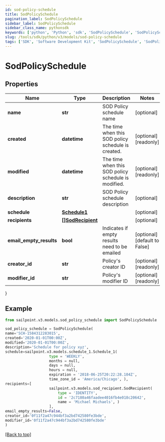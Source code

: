 ```yaml
---
id: sod-policy-schedule
title: SodPolicySchedule
pagination_label: SodPolicySchedule
sidebar_label: SodPolicySchedule
sidebar_class_name: pythonsdk
keywords: ['python', 'Python', 'sdk', 'SodPolicySchedule', 'SodPolicySchedule'] 
slug: /tools/sdk/python/v3/models/sod-policy-schedule
tags: ['SDK', 'Software Development Kit', 'SodPolicySchedule', 'SodPolicySchedule']
---
```


# SodPolicySchedule


## Properties

Name | Type | Description | Notes
------------ | ------------- | ------------- | -------------
**name** | **str** | SOD Policy schedule name | [optional] 
**created** | **datetime** | The time when this SOD policy schedule is created. | [optional] [readonly] 
**modified** | **datetime** | The time when this SOD policy schedule is modified. | [optional] [readonly] 
**description** | **str** | SOD Policy schedule description | [optional] 
**schedule** | [**Schedule1**](schedule1) |  | [optional] 
**recipients** | [**[]SodRecipient**](sod-recipient) |  | [optional] 
**email_empty_results** | **bool** | Indicates if empty results need to be emailed | [optional] [default to False]
**creator_id** | **str** | Policy's creator ID | [optional] [readonly] 
**modifier_id** | **str** | Policy's modifier ID | [optional] [readonly] 
}

## Example

```python
from sailpoint.v3.models.sod_policy_schedule import SodPolicySchedule

sod_policy_schedule = SodPolicySchedule(
name='SCH-1584312283015',
created='2020-01-01T00:00Z',
modified='2020-01-01T00:00Z',
description='Schedule for policy xyz',
schedule=sailpoint.v3.models.schedule_1.Schedule_1(
                    type = 'WEEKLY', 
                    months = null, 
                    days = null, 
                    hours = null, 
                    expiration = '2018-06-25T20:22:28.104Z', 
                    time_zone_id = 'America/Chicago', ),
recipients=[
                    sailpoint.v3.models.sod_recipient.SodRecipient(
                        type = 'IDENTITY', 
                        id = '2c7180a46faadee4016fb4e018c20642', 
                        name = 'Michael Michaels', )
                    ],
email_empty_results=False,
creator_id='0f11f2a47c944bf3a2bd742580fe3bde',
modifier_id='0f11f2a47c944bf3a2bd742580fe3bde'
)

```
[[Back to top]](#) 

